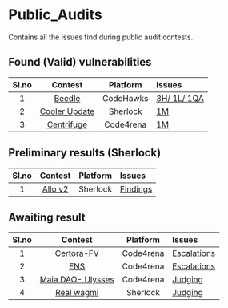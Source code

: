 # Public_Audits
Contains all the issues find during public audit contests.

## Found (Valid) vulnerabilities


|Sl.no|Contest|Platform|Issues|
|:-:|:-:|:-:|:--
|1|[Beedle]()|CodeHawks|[3H/ 1L/ 1QA]()|
|2|[Cooler Update]()|Sherlock|[1M]()|
|3|[Centrifuge]()|Code4rena|[1M]()|

## Preliminary results (Sherlock)

|Sl.no|Contest|Platform|Issues|
|:-:|:-:|:-:|:--
|1|[Allo v2]()|Sherlock|[Findings]()|

## Awaiting result

|Sl.no|Contest|Platform|Issues|
|:-:|:-:|:-:|:--
|1|[Certora-FV]()|Code4rena|[Escalations]()|
|2|[ENS]()|Code4rena|[Escalations]()|
|3|[Maia DAO- Ulysses]()|Code4rena|[Judging]()|
|4|[Real wagmi]()|Sherlock|[Judging]()|
